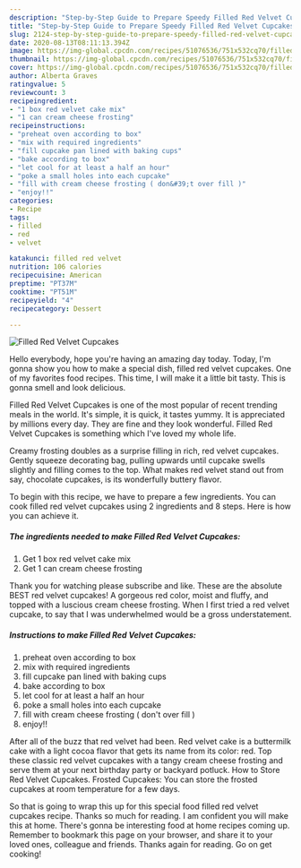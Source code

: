 ```yaml
---
description: "Step-by-Step Guide to Prepare Speedy Filled Red Velvet Cupcakes"
title: "Step-by-Step Guide to Prepare Speedy Filled Red Velvet Cupcakes"
slug: 2124-step-by-step-guide-to-prepare-speedy-filled-red-velvet-cupcakes
date: 2020-08-13T08:11:13.394Z
image: https://img-global.cpcdn.com/recipes/51076536/751x532cq70/filled-red-velvet-cupcakes-recipe-main-photo.jpg
thumbnail: https://img-global.cpcdn.com/recipes/51076536/751x532cq70/filled-red-velvet-cupcakes-recipe-main-photo.jpg
cover: https://img-global.cpcdn.com/recipes/51076536/751x532cq70/filled-red-velvet-cupcakes-recipe-main-photo.jpg
author: Alberta Graves
ratingvalue: 5
reviewcount: 3
recipeingredient:
- "1 box red velvet cake mix"
- "1 can cream cheese frosting"
recipeinstructions:
- "preheat oven according to box"
- "mix with required ingredients"
- "fill cupcake pan lined with baking cups"
- "bake according to box"
- "let cool for at least a half an hour"
- "poke a small holes into each cupcake"
- "fill with cream cheese frosting ( don&#39;t over fill )"
- "enjoy!!"
categories:
- Recipe
tags:
- filled
- red
- velvet

katakunci: filled red velvet 
nutrition: 106 calories
recipecuisine: American
preptime: "PT37M"
cooktime: "PT51M"
recipeyield: "4"
recipecategory: Dessert

---
```



![Filled Red Velvet Cupcakes](https://img-global.cpcdn.com/recipes/51076536/751x532cq70/filled-red-velvet-cupcakes-recipe-main-photo.jpg)

Hello everybody, hope you're having an amazing day today. Today, I'm gonna show you how to make a special dish, filled red velvet cupcakes. One of my favorites food recipes. This time, I will make it a little bit tasty. This is gonna smell and look delicious.

Filled Red Velvet Cupcakes is one of the most popular of recent trending meals in the world. It's simple, it is quick, it tastes yummy. It is appreciated by millions every day. They are fine and they look wonderful. Filled Red Velvet Cupcakes is something which I've loved my whole life.

Creamy frosting doubles as a surprise filling in rich, red velvet cupcakes. Gently squeeze decorating bag, pulling upwards until cupcake swells slightly and filling comes to the top. What makes red velvet stand out from say, chocolate cupcakes, is its wonderfully buttery flavor.


To begin with this recipe, we have to prepare a few ingredients. You can cook filled red velvet cupcakes using 2 ingredients and 8 steps. Here is how you can achieve it.

<!--inarticleads1-->

##### The ingredients needed to make Filled Red Velvet Cupcakes:

1. Get 1 box red velvet cake mix
1. Get 1 can cream cheese frosting


Thank you for watching please subscribe and like. These are the absolute BEST red velvet cupcakes! A gorgeous red color, moist and fluffy, and topped with a luscious cream cheese frosting. When I first tried a red velvet cupcake, to say that I was underwhelmed would be a gross understatement. 

<!--inarticleads2-->

##### Instructions to make Filled Red Velvet Cupcakes:

1. preheat oven according to box
1. mix with required ingredients
1. fill cupcake pan lined with baking cups
1. bake according to box
1. let cool for at least a half an hour
1. poke a small holes into each cupcake
1. fill with cream cheese frosting ( don&#39;t over fill )
1. enjoy!!


After all of the buzz that red velvet had been. Red velvet cake is a buttermilk cake with a light cocoa flavor that gets its name from its color: red. Top these classic red velvet cupcakes with a tangy cream cheese frosting and serve them at your next birthday party or backyard potluck. How to Store Red Velvet Cupcakes. Frosted Cupcakes: You can store the frosted cupcakes at room temperature for a few days. 

So that is going to wrap this up for this special food filled red velvet cupcakes recipe. Thanks so much for reading. I am confident you will make this at home. There's gonna be interesting food at home recipes coming up. Remember to bookmark this page on your browser, and share it to your loved ones, colleague and friends. Thanks again for reading. Go on get cooking!

